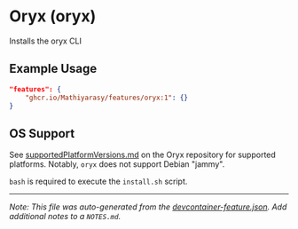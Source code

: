 
# Oryx (oryx)

Installs the oryx CLI

## Example Usage

```json
"features": {
    "ghcr.io/Mathiyarasy/features/oryx:1": {}
}
```





## OS Support

See [supportedPlatformVersions.md](https://github.com/microsoft/Oryx/blob/main/doc/supportedPlatformVersions.md) on the Oryx repository for supported platforms.  Notably, `oryx` does not support Debian "jammy".

`bash` is required to execute the `install.sh` script.


---

_Note: This file was auto-generated from the [devcontainer-feature.json](https://github.com/Mathiyarasy/features/blob/main/src/oryx/devcontainer-feature.json).  Add additional notes to a `NOTES.md`._
